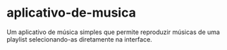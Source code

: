 # aplicativo-de-musica
Um aplicativo de música simples que permite reproduzir músicas de uma playlist selecionando-as diretamente na interface.
